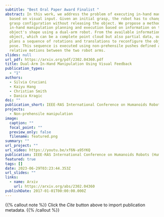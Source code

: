 ```yaml
---
subtitle: "Best Oral Paper Award Finalist "
abstract: In this work, we address the problem of executing in-hand manipulation
  based on visual input. Given an initial grasp, the robot has to change its
  grasp configuration without releasing the object. We propose a method for
  in-hand manipulation planning and execution based on information on the
  object's shape using a dual-arm robot. From the available information on the
  object, which can be a complete point cloud but also partial data, our method
  plans a sequence of rotations and translations to reconfigure the object's
  pose. This sequence is executed using non-prehensile pushes defined as
  relative motions between the two robot arms.
slides: null
url_pdf: https://arxiv.org/pdf/2302.04360.pdf
title: Dual-Arm In-Hand Manipulation Using Visual Feedback
publication_types:
  - "1"
authors:
  - Silvia Cruciani
  - Kaiyu Hang
  - Christian Smith
  - Danica Kragic
doi: ""
publication_short: IEEE-RAS International Conference on Humanoids Robots (Humanoids)
projects:
  - Non-prehensile manipulation
image:
  caption: ""
  focal_point: ""
  preview_only: false
  filename: featured.png
summary: ""
url_project: ""
url_video: https://youtu.be/xf6N-a95YKQ
publication: IEEE-RAS International Conference on Humanoids Robots (Humanoids)
featured: true
tags: []
date: 2023-06-29T03:23:44.353Z
url_slides: ""
links:
  - name: Arxiv
    url: https://arxiv.org/abs/2302.04360
publishDate: 2017-01-01T00:00:00.000Z
---
```


{{% callout note %}}
Click the _Cite_ button above to import publication metadata.
{{% /callout %}}


